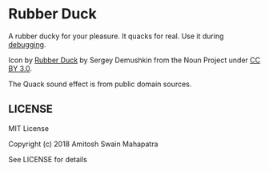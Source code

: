# Rubber Duck

A rubber ducky for your pleasure. It quacks for real. Use it during [debugging](https://en.wikipedia.org/wiki/Rubber_duck_debugging).

Icon by [Rubber Duck](https://thenounproject.com/term/rubber-duck/78690/) by Sergey Demushkin from the Noun Project under [CC BY 3.0](https://creativecommons.org/licenses/by/3.0/).

The Quack sound effect is from public domain sources.

## LICENSE

MIT License

Copyright (c) 2018 Amitosh Swain Mahapatra

See LICENSE for details
